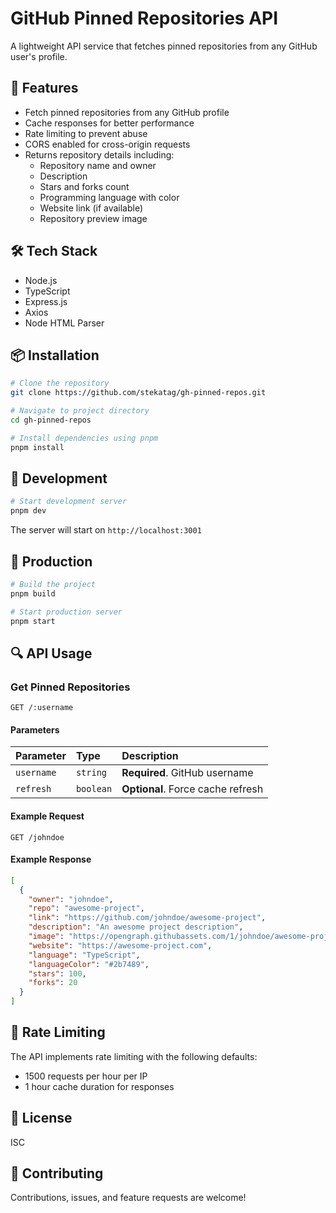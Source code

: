 # GitHub Pinned Repositories API

A lightweight API service that fetches pinned repositories from any GitHub user's profile.

## 🚀 Features

- Fetch pinned repositories from any GitHub profile
- Cache responses for better performance
- Rate limiting to prevent abuse
- CORS enabled for cross-origin requests
- Returns repository details including:
  - Repository name and owner
  - Description
  - Stars and forks count
  - Programming language with color
  - Website link (if available)
  - Repository preview image

## 🛠️ Tech Stack

- Node.js
- TypeScript
- Express.js
- Axios
- Node HTML Parser

## 📦 Installation

```bash
# Clone the repository
git clone https://github.com/stekatag/gh-pinned-repos.git

# Navigate to project directory
cd gh-pinned-repos

# Install dependencies using pnpm
pnpm install
```

## 🔧 Development

```bash
# Start development server
pnpm dev
```

The server will start on `http://localhost:3001`

## 🚀 Production

```bash
# Build the project
pnpm build

# Start production server
pnpm start
```

## 🔍 API Usage

### Get Pinned Repositories

```http
GET /:username
```

#### Parameters

| Parameter  | Type      | Description                       |
| :--------- | :-------- | :-------------------------------- |
| `username` | `string`  | **Required**. GitHub username     |
| `refresh`  | `boolean` | **Optional**. Force cache refresh |

#### Example Request

```http
GET /johndoe
```

#### Example Response

```json
[
  {
    "owner": "johndoe",
    "repo": "awesome-project",
    "link": "https://github.com/johndoe/awesome-project",
    "description": "An awesome project description",
    "image": "https://opengraph.githubassets.com/1/johndoe/awesome-project",
    "website": "https://awesome-project.com",
    "language": "TypeScript",
    "languageColor": "#2b7489",
    "stars": 100,
    "forks": 20
  }
]
```

## 🔐 Rate Limiting

The API implements rate limiting with the following defaults:

- 1500 requests per hour per IP
- 1 hour cache duration for responses

## 📄 License

ISC

## 🤝 Contributing

Contributions, issues, and feature requests are welcome!
